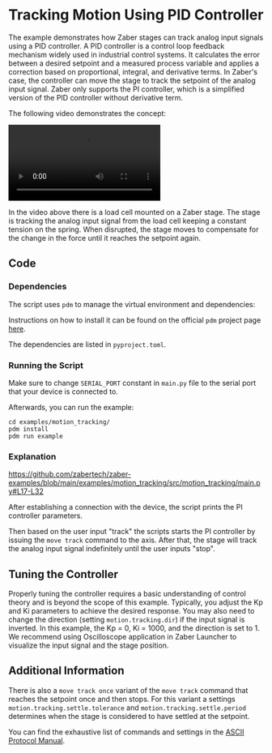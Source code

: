 # Tracking Motion Using PID Controller

The example demonstrates how Zaber stages can track analog input signals using a PID controller.
A PID controller is a control loop feedback mechanism widely used in industrial control systems.
It calculates the error between a desired setpoint and a measured process variable and applies a correction based on proportional, integral, and derivative terms.
In Zaber's case, the controller can move the stage to track the setpoint of the analog input signal.
Zaber only supports the PI controller, which is a simplified version of the PID controller without derivative term.

The following video demonstrates the concept:

![video.mp4](img/video.mp4)

In the video above there is a load cell mounted on a Zaber stage.
The stage is tracking the analog input signal from the load cell keeping a constant tension on the spring.
When disrupted, the stage moves to compensate for the change in the force until it reaches the setpoint again.

## Code

### Dependencies

The script uses `pdm` to manage the virtual environment and dependencies:

Instructions on how to install it can be found on the official `pdm` project page [here](https://github.com/pdm-project/pdm).

The dependencies are listed in `pyproject.toml`.

### Running the Script

Make sure to change `SERIAL_PORT` constant in `main.py` file to the serial port that your device is connected to.

Afterwards, you can run the example:

```shell
cd examples/motion_tracking/
pdm install
pdm run example
```

### Explanation

https://github.com/zabertech/zaber-examples/blob/main/examples/motion_tracking/src/motion_tracking/main.py#L17-L32

After establishing a connection with the device, the script prints the PI controller parameters.

Then based on the user input "track" the scripts starts the PI controller by issuing the `move track` command to the axis.
After that, the stage will track the analog input signal indefinitely until the user inputs "stop".

## Tuning the Controller

Properly tuning the controller requires a basic understanding of control theory and is beyond the scope of this example.
Typically, you adjust the Kp and Ki parameters to achieve the desired response.
You may also need to change the direction (setting `motion.tracking.dir`) if the input signal is inverted.
In this example, the Kp = 0, Ki = 1000, and the direction is set to 1.
We recommend using Oscilloscope application in Zaber Launcher to visualize the input signal and the stage position.

## Additional Information

There is also a `move track once` variant of the `move track` command that reaches the setpoint once and then stops.
For this variant a settings `motion.tracking.settle.tolerance` and `motion.tracking.settle.period` determines
when the stage is considered to have settled at the setpoint.

You can find the exhaustive list of commands and settings in the [ASCII Protocol Manual](https://www.zaber.com/protocol-manual?protocol=ASCII#topic_command_move_track).
